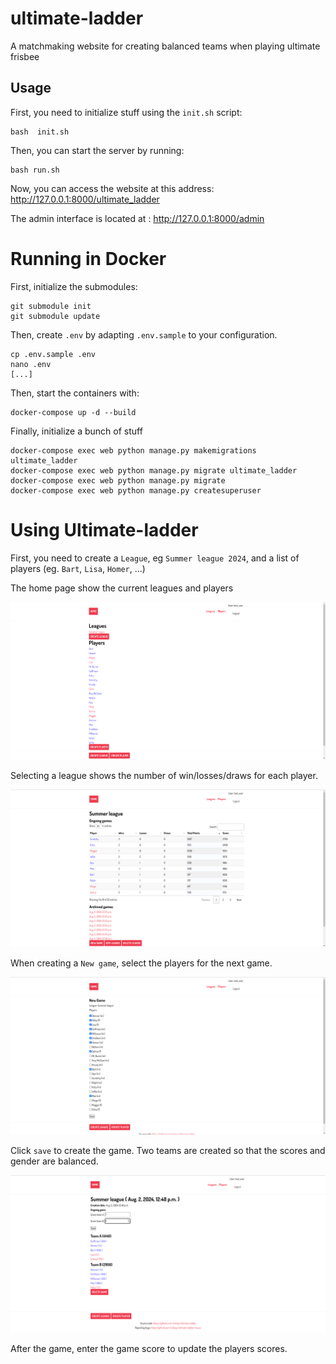 # ultimate-ladder
A matchmaking website for creating balanced teams when playing ultimate frisbee


## Usage

First, you need to initialize stuff using the `init.sh` script:
```
bash  init.sh 
```

Then, you can start the server by running:
```
bash run.sh
```

Now, you can access the website at this address: http://127.0.0.1:8000/ultimate_ladder

The admin interface is located at : http://127.0.0.1:8000/admin


# Running in Docker

First, initialize the submodules:
```
git submodule init
git submodule update
```

Then, create `.env` by adapting `.env.sample` to your configuration.

```
cp .env.sample .env
nano .env
[...]
```

Then, start the containers with:
```
docker-compose up -d --build
```

Finally, initialize a bunch of stuff
```
docker-compose exec web python manage.py makemigrations ultimate_ladder
docker-compose exec web python manage.py migrate ultimate_ladder
docker-compose exec web python manage.py migrate
docker-compose exec web python manage.py createsuperuser
```


# Using Ultimate-ladder

First, you need to create a `League`, eg `Summer league 2024`, and a
list of players (eg. `Bart`, `Lisa`, `Homer`, ...)

The home page show the current leagues and players

![Home page](doc/home.png)

Selecting a league shows the number of win/losses/draws for each player.

![Example league](doc/example_league.png)

When creating a `New game`, select the players for the next game.

![Example league](doc/new_game.png)

Click `save` to create the game. Two teams are created so that the
scores and gender are balanced.

![Example league](doc/game_score.png)

After the game, enter the game score to update the players scores.
